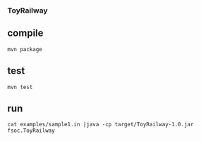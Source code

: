### ToyRailway

## compile
    mvn package

## test
    mvn test

## run
    cat examples/sample1.in |java -cp target/ToyRailway-1.0.jar fsoc.ToyRailway
